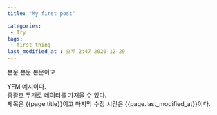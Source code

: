 ```yaml
---
title: "My first post"

categories:
 - Try
tags:
 - first thing
last_modified_at : 오후 2:47 2020-12-29
---
```


본문 본문 본문이고

YFM 예시이다.  
중괄호 두개로 데이터를 가져올 수 있다.  
제목은 {{page.title}}이고 마지막 수정 시간은 {{page.last_modified_at}}이다.
